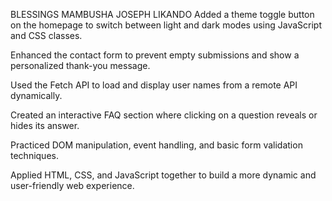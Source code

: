 BLESSINGS MAMBUSHA 
JOSEPH LIKANDO 
Added a theme toggle button on the homepage to switch between light and dark modes using JavaScript and CSS classes.

Enhanced the contact form to prevent empty submissions and show a personalized thank-you message.

Used the Fetch API to load and display user names from a remote API dynamically.

Created an interactive FAQ section where clicking on a question reveals or hides its answer.

Practiced DOM manipulation, event handling, and basic form validation techniques.

Applied HTML, CSS, and JavaScript together to build a more dynamic and user-friendly web experience.


